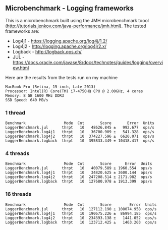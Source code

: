 Microbenchmark - Logging frameworks
-----------------------------------

This is a microbenchmark built using the JMH microbenchmark toool (http://tutorials.jenkov.com/java-performance/jmh.html).
The tested frameworks are:

 * Log4j1 - https://logging.apache.org/log4j/1.2/
 * Log4j2 - http://logging.apache.org/log4j/2.x/
 * Logback - http://logback.qos.ch/
 * JUL - https://docs.oracle.com/javase/8/docs/technotes/guides/logging/overview.html

Here are the results from the tests run on my machine

```
MacBook Pro (Retina, 15-inch, Late 2013)
Processor: Intel(R) Core(TM) i7-4750HQ CPU @ 2.00GHz, 4 cores
Memory: 8 GB 1600 MHz DDR3
SSD Speed: 640 MB/s
```

### 1 thread
```
Benchmark                 Mode  Cnt       Score       Error  Units
LoggerBenchmark.jul      thrpt   10   48626.845 ±   992.677  ops/s
LoggerBenchmark.log4j1   thrpt   10   36700.909 ±   541.328  ops/s
LoggerBenchmark.log4j2   thrpt   10  374227.596 ±  6620.071  ops/s
LoggerBenchmark.logback  thrpt   10  395833.449 ± 10418.417  ops/s
```

### 4 threads
```
Benchmark                 Mode  Cnt       Score      Error  Units
LoggerBenchmark.jul      thrpt   10   40079.589 ± 1960.554  ops/s
LoggerBenchmark.log4j1   thrpt   10   34820.625 ± 3600.144  ops/s
LoggerBenchmark.log4j2   thrpt   10  247208.514 ± 2171.982  ops/s
LoggerBenchmark.logback  thrpt   10  127680.978 ± 1913.399  ops/s
```

### 16 threads
```
Benchmark                 Mode  Cnt       Score        Error  Units
LoggerBenchmark.jul      thrpt   10  127112.190 ± 108074.958  ops/s
LoggerBenchmark.log4j1   thrpt   10  190675.226 ±  86994.185  ops/s
LoggerBenchmark.log4j2   thrpt   10  234393.138 ±   1441.052  ops/s
LoggerBenchmark.logback  thrpt   10  123712.425 ±   1463.203  ops/s
```
